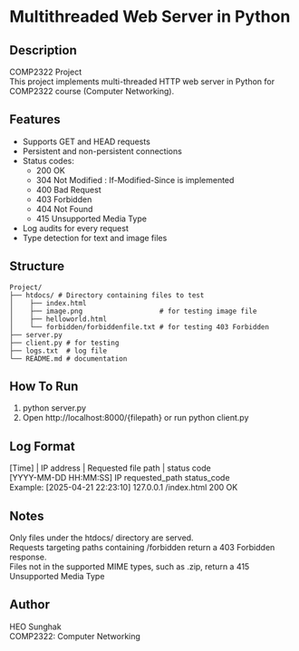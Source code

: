 # Multithreaded Web Server in Python

## Description

COMP2322 Project  
This project implements multi-threaded HTTP web server in Python for COMP2322 course (Computer Networking).  

## Features
- Supports GET and HEAD requests
- Persistent and non-persistent connections
- Status codes:
    - 200 OK
    - 304 Not Modified : If-Modified-Since is implemented
    - 400 Bad Request
    - 403 Forbidden
    - 404 Not Found
    - 415 Unsupported Media Type
- Log audits for every request
- Type detection for text and image files

## Structure

```
Project/ 
├── htdocs/ # Directory containing files to test
│    ├── index.html          
│    ├── image.png                   # for testing image file
│    ├── helloworld.html           
│    └── forbidden/forbiddenfile.txt # for testing 403 Forbidden
├── server.py 
├── client.py # for testing
├── logs.txt  # log file
└── README.md # documentation
```

## How To Run
1. python server.py
2. Open http://localhost:8000/{filepath} or run python client.py

## Log Format
[Time] | IP address | Requested file path | status code  
[YYYY-MM-DD HH:MM:SS] IP requested_path status_code  
Example: [2025-04-21 22:23:10] 127.0.0.1 /index.html 200 OK  

## Notes
Only files under the htdocs/ directory are served.  
Requests targeting paths containing /forbidden return a 403 Forbidden response.  
Files not in the supported MIME types, such as .zip, return a 415 Unsupported Media Type  

## Author
HEO Sunghak  
COMP2322: Computer Networking
